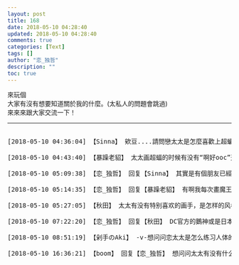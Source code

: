 ```yaml
---
layout: post
title: 168
date: 2018-05-10 04:28:40
updated: 2018-05-10 04:28:40
comments: true
categories: [Text]
tags: []
author: "恋_独哲"
description: ""
toc: true
---
```


<p dir="ltr"  >來玩個<br />大家有沒有想要知道關於我的什麼。(太私人的問題會跳過)<br />來來來跟大家交流一下！</p>

---

<pre>

[2018-05-10 04:36:04] 【Sinna】 欸豆....請問戀太太是怎麼喜歡上超蝙，或者說老爺跟大超的呢?(很沒創意但新粉就很好奇><)

[2018-05-10 04:43:40] 【暴躁老貂】 太太画超蝠的时候有没有“啊好ooc”这种困扰，求问是怎么解决的，来自一个准备产粮但是怕ooc的咸鱼写手的发问QAQ

[2018-05-10 05:09:38] 【恋_独哲】 回复【Sinna】 其實是有個朋友已經推我超蝙好幾年了，可是當初我在日系坑對肌肉猛男就還好(？)後來越來越喜歡肌肉之後，BVS要上映他又推我先看一些科普結果一看電影我就入坑了，雖然我實在畫力不足不太會畫小班和亨亨，但我覺得他們真的超萌，後來就一路萌到現在。

[2018-05-10 05:14:35] 【恋_独哲】 回复【暴躁老貂】 有啊我每次畫魔王勇者都會覺得我是不是太OOC了啊，但後來想想我自己產糧想吃的就吃不喜歡吃的就不要吃，所以最後還是照著自己喜歡的去創作。不過，因為我自己也喜歡盡量造原作走，所以我會多看原作並且了解他們的各種心裡活動，如果是因為你看原作的觀點和別人不同那也沒關係啦，因為每個人萌的方式都不一樣。

[2018-05-10 05:27:05] 【秋田】 太太有没有特别喜欢的画手，是怎样的风格？太太买过最贵的东西是什么？（不是生活需要，单纯因为喜欢所以买的那种）(๑>؂<๑）

[2018-05-10 07:22:20] 【恋_独哲】 回复【秋田】 DC官方的鵝神或是日本的三輪士郎老師！！！喜歡線條很俐落的老師！！還有美麗的肌肉線條！！買過最貴的東西，唔因為我喜歡的就是書或是畫冊不然就是買個手辦都已經很奢侈了，所以價錢也都落在差不多的範圍，如果要說最貴是手繪板？但那也是工作需求XDDDD

[2018-05-10 08:51:19] 【剁手のAki】 -v-想问问恋太太是怎么练习人体的？肌肉和结构画的超棒！(*^▽^*)另外想问问恋太太爱用的笔刷有哪些？其实最喜欢的是太太的手绘稿~（透明画手不要脸的问技巧ing）

[2018-05-10 16:36:21] 【boom】 回复【恋_独哲】 想问问太太有没有什么喜欢的吃的之类的

</pre>